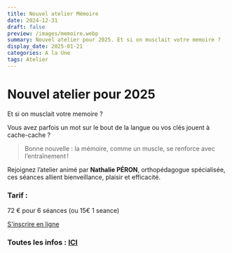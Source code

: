 ```yaml
---
title: Nouvel atelier Mémoire
date: 2024-12-31
draft: false
preview: /images/memoire.webp
summary: Nouvel atelier pour 2025. Et si on musclait votre memoire ?
display_date: 2025-01-21
categories: A la Une
tags: Atelier
---
```



# Nouvel atelier pour 2025 

Et si on musclait votre memoire ?

Vous avez parfois un mot sur le bout de la langue ou vos clés jouent à cache-cache ?

> Bonne nouvelle : la mémoire, comme un muscle, se renforce avec l’entraînement !

Rejoignez l’atelier animé par **Nathalie PÉRON**, orthopédagogue spécialisée, ces séances allient bienveillance, plaisir et efficacité.


### Tarif : 
72 € pour 6 séances (ou 15€ 1 seance)
<div > 
          <a href="https://larchant-animation.s2.yapla.com/fr/ateliers-adultes-2024-2025-14141" class="items-center px-6 py-3 border border-transparent text-base font-medium rounded-md shadow-sm text-white bg-indigo-500 hover:bg-indigo-800 focus:outline-none focus:ring-2 focus:ring-offset-2 focus:ring-indigo-500 ">
            S'inscrire en ligne
          </a>
          
</div>


### Toutes les infos : [ICI](/ateliers/memoire)



